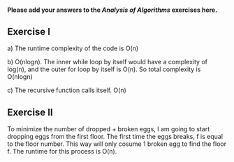 #### Please add your answers to the ***Analysis of  Algorithms*** exercises here.

## Exercise I

a)
The runtime complexity of the code is O(n)

b)
O(nlogn). The inner while loop by itself would have a complexity of log(n), and the outer for loop by itself is O(n). So total complexity is O(nlogn)

c)
The recursive function calls itself. O(n)
## Exercise II
To minimize the number of dropped + broken eggs, I am going to start dropping eggs from the first floor. The first time the eggs breaks, f is equal to the floor number. This way will only cosume 1 broken egg to find the floor f. The runtime for this process is O(n).


